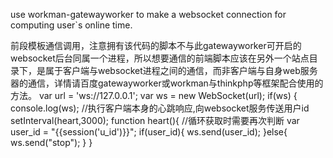 use workman-gatewayworker to make a websocket connection for computing user`s online time.

前段模板通信调用，注意拥有该代码的脚本不与此gatewayworker可开启的websocket后台同属一个进程，所以想要通信的前端脚本应该在另外一个站点目录下，是属于客户端与websocket进程之间的通信，而非客户端与自身web服务器的通信，详情请百度gatewayworker或workman与thinkphp等框架配合使用的方法。
var url = 'ws://127.0.0.1';
            var ws = new WebSocket(url);
            if(ws) {
                console.log(ws);
                //执行客户端本身的心跳响应,向websocket服务传送用户id
                setInterval(heart,3000);
                function heart(){
                    //循环获取时需要再次判断
                    var user_id = "{{session('u_id')}}";
                    if(user_id){
                        ws.send(user_id);
                    }else{
                        ws.send("stop");
                    }
                }

